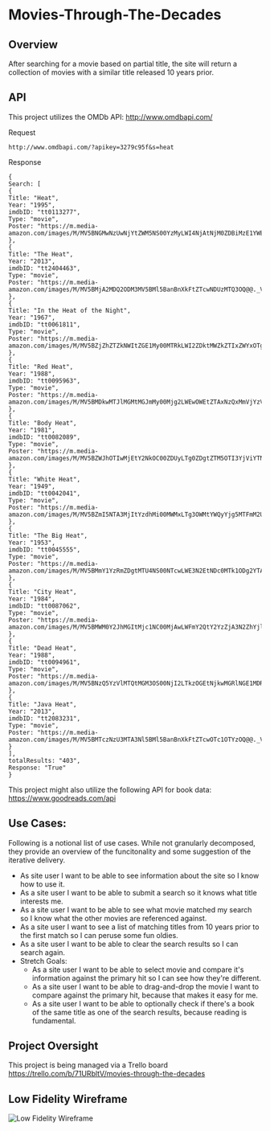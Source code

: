 # Movies-Through-The-Decades

## Overview 
After searching for a movie based on partial title, the site will return a collection of movies with a similar title released 10 years prior.

## API
This project utilizes the OMDb API:
http://www.omdbapi.com/

Request
```
http://www.omdbapi.com/?apikey=3279c95f&s=heat
```

Response
```
{
Search: [
{
Title: "Heat",
Year: "1995",
imdbID: "tt0113277",
Type: "movie",
Poster: "https://m.media-amazon.com/images/M/MV5BNGMwNzUwNjYtZWM5NS00YzMyLWI4NjAtNjM0ZDBiMzE1YWExXkEyXkFqcGdeQXVyNDk3NzU2MTQ@._V1_SX300.jpg"
},
{
Title: "The Heat",
Year: "2013",
imdbID: "tt2404463",
Type: "movie",
Poster: "https://m.media-amazon.com/images/M/MV5BMjA2MDQ2ODM3MV5BMl5BanBnXkFtZTcwNDUzMTQ3OQ@@._V1_SX300.jpg"
},
{
Title: "In the Heat of the Night",
Year: "1967",
imdbID: "tt0061811",
Type: "movie",
Poster: "https://m.media-amazon.com/images/M/MV5BZjZhZTZkNWItZGE1My00MTRkLWI2ZDktMWZkZTIxZWYxOTgzXkEyXkFqcGdeQXVyNDY2MTk1ODk@._V1_SX300.jpg"
},
{
Title: "Red Heat",
Year: "1988",
imdbID: "tt0095963",
Type: "movie",
Poster: "https://m.media-amazon.com/images/M/MV5BMDkwMTJlMGMtMGJmMy00Mjg2LWEwOWEtZTAxNzQxMmVjYzVkXkEyXkFqcGdeQXVyNjc2NDI1ODA@._V1_SX300.jpg"
},
{
Title: "Body Heat",
Year: "1981",
imdbID: "tt0082089",
Type: "movie",
Poster: "https://m.media-amazon.com/images/M/MV5BZWJhOTIwMjEtY2NkOC00ZDUyLTg0ZDgtZTM5OTI3YjViYTNmXkEyXkFqcGdeQXVyMTA0MjU0Ng@@._V1_SX300.jpg"
},
{
Title: "White Heat",
Year: "1949",
imdbID: "tt0042041",
Type: "movie",
Poster: "https://m.media-amazon.com/images/M/MV5BZmI5NTA3MjItYzdhMi00MWMxLTg3OWMtYWQyYjg5MTFmM2U0L2ltYWdlL2ltYWdlXkEyXkFqcGdeQXVyNjc1NTYyMjg@._V1_SX300.jpg"
},
{
Title: "The Big Heat",
Year: "1953",
imdbID: "tt0045555",
Type: "movie",
Poster: "https://m.media-amazon.com/images/M/MV5BMmY1YzRmZDgtMTU4NS00NTcwLWE3N2EtNDc0MTk1ODg2YTA2XkEyXkFqcGdeQXVyMTYzMTY1MjQ@._V1_SX300.jpg"
},
{
Title: "City Heat",
Year: "1984",
imdbID: "tt0087062",
Type: "movie",
Poster: "https://m.media-amazon.com/images/M/MV5BMWM0Y2JhMGItMjc1NC00MjAwLWFmY2QtY2YzZjA3N2ZhYjlmXkEyXkFqcGdeQXVyNjc1NTYyMjg@._V1_SX300.jpg"
},
{
Title: "Dead Heat",
Year: "1988",
imdbID: "tt0094961",
Type: "movie",
Poster: "https://m.media-amazon.com/images/M/MV5BNzQ5YzVlMTQtMGM3OS00NjI2LTkzOGEtNjkwMGRlNGE1MDRhXkEyXkFqcGdeQXVyMTQxNzMzNDI@._V1_SX300.jpg"
},
{
Title: "Java Heat",
Year: "2013",
imdbID: "tt2083231",
Type: "movie",
Poster: "https://m.media-amazon.com/images/M/MV5BMTczNzU3MTA3Nl5BMl5BanBnXkFtZTcwOTc1OTYzOQ@@._V1_SX300.jpg"
}
],
totalResults: "403",
Response: "True"
}
```

This project might also utilize the following API for book data:
https://www.goodreads.com/api

## Use Cases:
Following is a notional list of use cases. While not granularly decomposed, they provide an overview of the funcitonality and some suggestion of the iterative delivery.
* As site user I want to be able to see information about the site so I know how to use it.
* As a site user I want to be able to submit a search so it knows what title interests me.
* As a site user I want to be able to see what movie matched my search so I know what the other movies are referenced against.
* As a site user I want to see a list of matching titles from 10 years prior to the first match so I can peruse some fun oldies.
* As a site user I want to be able to clear the search results so I can search again.
* Stretch Goals:
    * As a site user I want to be able to select movie and compare it's information against the primary hit so I can see how they're different.
    * As a site user I want to be able to drag-and-drop the movie I want to compare against the primary hit, because that makes it easy for me.
    * As a site user I want to be able to optionally check if there's a book of the same title as one of the search results, because reading is fundamental.

## Project Oversight
This project is being managed via a Trello board
https://trello.com/b/71URbltV/movies-through-the-decades

## Low Fidelity Wireframe
![Low Fidelity Wireframe](https://ted-fossum-personal.s3.amazonaws.com/general-assembly/mttd_wireframe.png)
